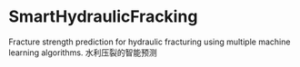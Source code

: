 # SmartHydraulicFracking
Fracture strength prediction for hydraulic fracturing using multiple machine learning algorithms.
水利压裂的智能预测
